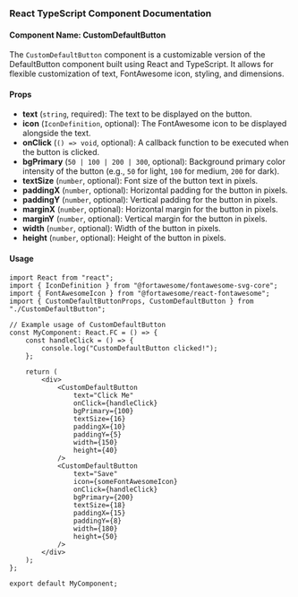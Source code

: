 ### React TypeScript Component Documentation

#### Component Name: CustomDefaultButton

The `CustomDefaultButton` component is a customizable version of the DefaultButton component built using React and TypeScript. It allows for flexible customization of text, FontAwesome icon, styling, and dimensions.

#### Props

- **text** (`string`, required): The text to be displayed on the button.
- **icon** (`IconDefinition`, optional): The FontAwesome icon to be displayed alongside the text.
- **onClick** (`() => void`, optional): A callback function to be executed when the button is clicked.
- **bgPrimary** (`50 | 100 | 200 | 300`, optional): Background primary color intensity of the button (e.g., `50` for light, `100` for medium, `200` for dark).
- **textSize** (`number`, optional): Font size of the button text in pixels.
- **paddingX** (`number`, optional): Horizontal padding for the button in pixels.
- **paddingY** (`number`, optional): Vertical padding for the button in pixels.
- **marginX** (`number`, optional): Horizontal margin for the button in pixels.
- **marginY** (`number`, optional): Vertical margin for the button in pixels.
- **width** (`number`, optional): Width of the button in pixels.
- **height** (`number`, optional): Height of the button in pixels.

#### Usage

```tsx
import React from "react";
import { IconDefinition } from "@fortawesome/fontawesome-svg-core";
import { FontAwesomeIcon } from "@fortawesome/react-fontawesome";
import { CustomDefaultButtonProps, CustomDefaultButton } from "./CustomDefaultButton";

// Example usage of CustomDefaultButton
const MyComponent: React.FC = () => {
    const handleClick = () => {
        console.log("CustomDefaultButton clicked!");
    };

    return (
        <div>
            <CustomDefaultButton
                text="Click Me"
                onClick={handleClick}
                bgPrimary={100}
                textSize={16}
                paddingX={10}
                paddingY={5}
                width={150}
                height={40}
            />
            <CustomDefaultButton
                text="Save"
                icon={someFontAwesomeIcon}
                onClick={handleClick}
                bgPrimary={200}
                textSize={18}
                paddingX={15}
                paddingY={8}
                width={180}
                height={50}
            />
        </div>
    );
};

export default MyComponent;
